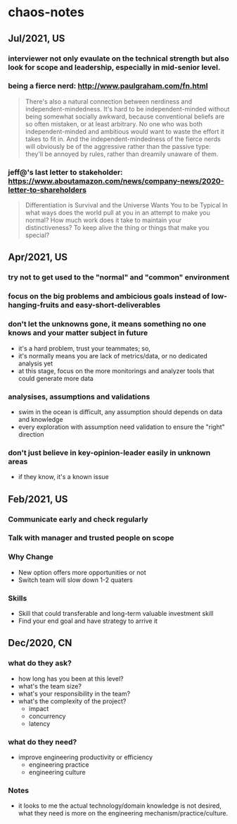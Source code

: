 # chaos-notes

## Jul/2021, US
### interviewer not only evaulate on the technical strength but also look for scope and leadership, especially in mid-senior level.
### being a fierce nerd: http://www.paulgraham.com/fn.html
>There's also a natural connection between nerdiness and independent-mindedness. It's hard to be independent-minded without being somewhat socially awkward, because conventional beliefs are so often mistaken, or at least arbitrary. No one who was both independent-minded and ambitious would want to waste the effort it takes to fit in. And the independent-mindedness of the fierce nerds will obviously be of the aggressive rather than the passive type: they'll be annoyed by rules, rather than dreamily unaware of them.
### jeff@'s last letter to stakeholder: https://www.aboutamazon.com/news/company-news/2020-letter-to-shareholders
>Differentiation is Survival and the Universe Wants You to be Typical
>In what ways does the world pull at you in an attempt to make you normal? How much work does it take to maintain your distinctiveness? To keep alive the thing or things that make you special?

## Apr/2021, US
### try **not** to get used to the "normal" and "common" environment
### focus on the big problems and ambicious goals instead of low-hanging-fruits and easy-short-deliverables
### don't let the **unknowns** gone, it means something no one knows and your matter subject in future
* it's a hard problem, trust your teammates; so,
* it's normally means you are lack of metrics/data, or no dedicated analysis yet
* at this stage, focus on the more monitorings and analyzer tools that could generate more data
### analysises, assumptions and validations
* swim in the ocean is difficult, any assumption should depends on data and knowledge
* every exploration with assumption need validation to ensure the "right" direction
### don't just believe in key-opinion-leader easily in unknown areas
* if they know, it's a known issue

## Feb/2021, US
### Communicate early and check regularly
### Talk with manager and trusted people on scope
### Why Change
* New option offers more opportunities or not
* Switch team will slow down 1-2 quaters
### Skills
* Skill that could transferable and long-term valuable investment skill
* Find your end goal and have strategy to arrive it

## Dec/2020, CN
### what do they ask?
* how long has you been at this level?
* what's the team size?
* what's your responsibility in the team?
* what's the complexity of the project?
  * impact
  * concurrency
  * latency
### what do they need?
* improve engineering productivity or efficiency
  * engineering practice
  * engineering culture
### Notes
* it looks to me the actual technology/domain knowledge is not desired, what they need is more on the engineering mechanism/practice/culture.

